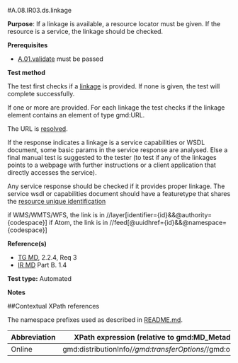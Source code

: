 #A.08.IR03.ds.linkage

**Purpose**: If a linkage is available, a resource locator must be given.
If the resource is a service, the linkage should be checked.

**Prerequisites**
* [A.01.validate](A.01.validate.md) must be passed

**Test method**

The test first checks if a [linkage](#online) is provided. If none is given, the test will complete successfully.

If one or more are provided. For each linkage the test checks if the linkage element contains an element of type gmd:URL.

The URL is [resolved](./README.md#resolve).

If the response indicates a linkage is a service capabilities or WSDL document, some basic params in the service response are analysed.
Else a final manual test is suggested to the tester (to test if any of the linkages points to a webpage with further instructions
or a client application that directly accesses the service).

Any service response should be checked if it provides proper linkage. The service wsdl or capabilities document should have a featuretype that shares the [resource unique identification](A.07.IR05.IR06.ds.identification.md)

if WMS/WMTS/WFS, the link is in //layer[identifier={id}&&@authority={codespace}]
if Atom, the link is in //feed[@uuidhref={id}&&@namespace={codespace}]

**Reference(s)**	 

* [TG MD](./README.md#ref_TG_MD), 2.2.4, Req 3
* [IR MD](README.md#ref_IR_MD) Part B. 1.4

**Test type:** Automated

**Notes**

##Contextual XPath references

The namespace prefixes used as described in [README.md](./README.md#namespaces).

Abbreviation                                   |  XPath expression (relative to gmd:MD_Metadata)
-----------------------------------------------| -------------------------------------------------------------------------
<a name="online"></a> Online   | gmd:distributionInfo/*/gmd:transferOptions/*/gmd:onLine/*
